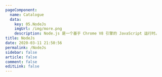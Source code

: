 ```yaml
---
pageComponent: 
  name: Catalogue
  data: 
    key: 05.NodeJs
    imgUrl: /img/more.png
    description: Node.js 是一个基于 Chrome V8 引擎的 JavaScript 运行时。
title: NodeJs
date: 2020-03-11 21:50:56
permalink: /NodeJs
sidebar: false
article: false
comment: false
editLink: false
---
```

